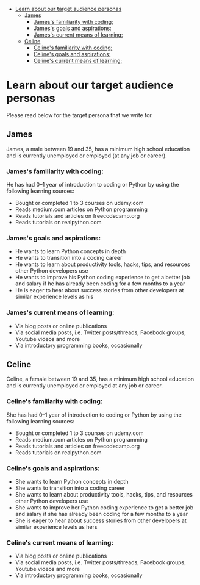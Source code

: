 
- [Learn about our target audience personas](#learn-about-our-target-audience-personas)
  - [James](#james)
    - [James's familiarity with coding:](#jamess-familiarity-with-coding)
    - [James's goals and aspirations:](#jamess-goals-and-aspirations)
    - [James's current means of learning:](#jamess-current-means-of-learning)
  - [Celine](#celine)
    - [Celine's familiarity with coding:](#celines-familiarity-with-coding)
    - [Celine's goals and aspirations:](#celines-goals-and-aspirations)
    - [Celine's current means of learning:](#celines-current-means-of-learning)


# Learn about our target audience personas
Please read below for the target persona that we write for.

## James
James, a male between 19 and 35, has a minimum high school education and is currently unemployed or employed (at any job or career).

### James's familiarity with coding: 
He has had 0–1 year of introduction to coding or Python by using the following learning sources:
- Bought or completed 1 to 3 courses on udemy.com
- Reads medium.com articles on Python programming
- Reads tutorials and articles on freecodecamp.org
- Reads tutorials on realpython.com

### James's goals and aspirations: 
- He wants to learn Python concepts in depth
- He wants to transition into a coding career
- He wants to learn about productivity tools, hacks, tips, and resources other Python developers use
- He wants to improve his Python coding experience to get a better job and salary if he has already been coding for a few months to a year
- He is eager to hear about success stories from other developers at similar experience levels as his

### James's current means of learning: 
- Via blog posts or online publications
- Via social media posts, i.e. Twitter posts/threads, Facebook groups, Youtube videos and more
- Via introductory programming books, occasionally



## Celine
Celine, a female between 19 and 35, has a minimum high school education and is currently unemployed or employed at any job or career. 

### Celine's familiarity with coding: 
She has had 0–1 year of introduction to coding or Python by using the following learning sources:
- Bought or completed 1 to 3 courses on udemy.com
- Reads medium.com articles on Python programming
- Reads tutorials and articles on freecodecamp.org
- Reads tutorials on realpython.com

### Celine's goals and aspirations: 
- She wants to learn Python concepts in depth
- She wants to transition into a coding career
- She wants to learn about productivity tools, hacks, tips, and resources other Python developers use
- She wants to improve her Python coding experience to get a better job and salary if she has already been coding for a few months to a year
- She is eager to hear about success stories from other developers at similar experience levels as hers

### Celine's current means of learning: 
- Via blog posts or online publications
- Via social media posts, i.e. Twitter posts/threads, Facebook groups, Youtube videos and more
- Via introductory programming books, occasionally